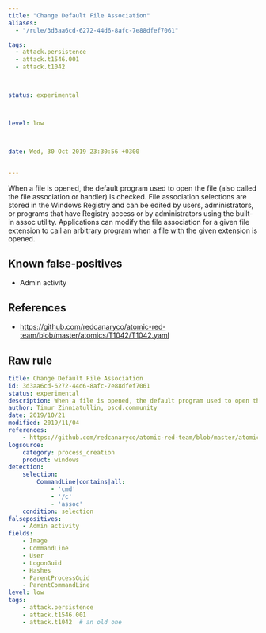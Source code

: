 ```yaml
---
title: "Change Default File Association"
aliases:
  - "/rule/3d3aa6cd-6272-44d6-8afc-7e88dfef7061"

tags:
  - attack.persistence
  - attack.t1546.001
  - attack.t1042



status: experimental



level: low



date: Wed, 30 Oct 2019 23:30:56 +0300


---
```


When a file is opened, the default program used to open the file (also called the file association or handler) is checked. File association selections are stored in the Windows Registry and can be edited by users, administrators, or programs that have Registry access or by administrators using the built-in assoc utility. Applications can modify the file association for a given file extension to call an arbitrary program when a file with the given extension is opened.

<!--more-->


## Known false-positives

* Admin activity



## References

* https://github.com/redcanaryco/atomic-red-team/blob/master/atomics/T1042/T1042.yaml


## Raw rule
```yaml
title: Change Default File Association
id: 3d3aa6cd-6272-44d6-8afc-7e88dfef7061
status: experimental
description: When a file is opened, the default program used to open the file (also called the file association or handler) is checked. File association selections are stored in the Windows Registry and can be edited by users, administrators, or programs that have Registry access or by administrators using the built-in assoc utility. Applications can modify the file association for a given file extension to call an arbitrary program when a file with the given extension is opened.
author: Timur Zinniatullin, oscd.community
date: 2019/10/21
modified: 2019/11/04
references:
    - https://github.com/redcanaryco/atomic-red-team/blob/master/atomics/T1042/T1042.yaml
logsource:
    category: process_creation
    product: windows
detection:
    selection:
        CommandLine|contains|all:
            - 'cmd'
            - '/c'
            - 'assoc'
    condition: selection
falsepositives:
    - Admin activity
fields:
    - Image
    - CommandLine
    - User
    - LogonGuid
    - Hashes
    - ParentProcessGuid
    - ParentCommandLine
level: low
tags:
    - attack.persistence
    - attack.t1546.001
    - attack.t1042  # an old one

```
